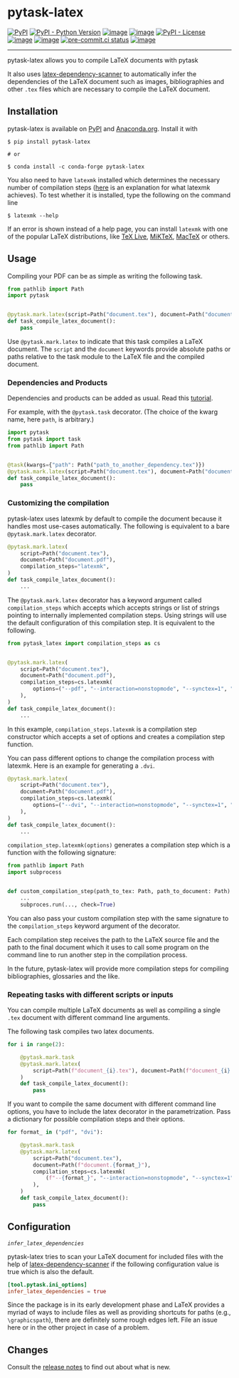 # pytask-latex

[![PyPI](https://img.shields.io/pypi/v/pytask-latex?color=blue)](https://pypi.org/project/pytask-latex)
[![PyPI - Python Version](https://img.shields.io/pypi/pyversions/pytask-latex)](https://pypi.org/project/pytask-latex)
[![image](https://img.shields.io/conda/vn/conda-forge/pytask-latex.svg)](https://anaconda.org/conda-forge/pytask-latex)
[![image](https://img.shields.io/conda/pn/conda-forge/pytask-latex.svg)](https://anaconda.org/conda-forge/pytask-latex)
[![PyPI - License](https://img.shields.io/pypi/l/pytask-latex)](https://pypi.org/project/pytask-latex)
[![image](https://img.shields.io/github/actions/workflow/status/pytask-dev/pytask-latex/main.yml?branch=main)](https://github.com/pytask-dev/pytask-latex/actions?query=branch%3Amain)
[![image](https://codecov.io/gh/pytask-dev/pytask-latex/branch/main/graph/badge.svg)](https://codecov.io/gh/pytask-dev/pytask-latex)
[![pre-commit.ci status](https://results.pre-commit.ci/badge/github/pytask-dev/pytask-latex/main.svg)](https://results.pre-commit.ci/latest/github/pytask-dev/pytask-latex/main)
[![image](https://img.shields.io/badge/code%20style-black-000000.svg)](https://github.com/psf/black)

______________________________________________________________________

pytask-latex allows you to compile LaTeX documents with pytask

It also uses
[latex-dependency-scanner](https://github.com/pytask-dev/latex-dependency-scanner) to
automatically infer the dependencies of the LaTeX document such as images,
bibliographies and other `.tex` files which are necessary to compile the LaTeX document.

## Installation

pytask-latex is available on [PyPI](https://pypi.org/project/pytask-latex) and
[Anaconda.org](https://anaconda.org/conda-forge/pytask-latex). Install it with

```console
$ pip install pytask-latex

# or

$ conda install -c conda-forge pytask-latex
```

You also need to have `latexmk` installed which determines the necessary number of
compilation steps ([here](https://tex.stackexchange.com/a/249243/194826) is an
explanation for what latexmk achieves). To test whether it is installed, type the
following on the command line

```console
$ latexmk --help
```

If an error is shown instead of a help page, you can install `latexmk` with one of the
popular LaTeX distributions, like [TeX Live](https://www.tug.org/texlive/),
[MiKTeX](https://miktex.org/), [MacTeX](http://www.tug.org/mactex/) or others.

## Usage

Compiling your PDF can be as simple as writing the following task.

```python
from pathlib import Path
import pytask


@pytask.mark.latex(script=Path("document.tex"), document=Path("document.pdf"))
def task_compile_latex_document():
    pass
```

Use `@pytask.mark.latex` to indicate that this task compiles a LaTeX document. The
`script` and the `document` keywords provide absolute paths or paths relative to the
task module to the LaTeX file and the compiled document.

### Dependencies and Products

Dependencies and products can be added as usual. Read this
[tutorial](https://pytask-dev.readthedocs.io/en/stable/tutorials/defining_dependencies_products.html).

For example, with the `@pytask.task` decorator. (The choice of the kwarg name, here
`path`, is arbitrary.)

```python
import pytask
from pytask import task
from pathlib import Path


@task(kwargs={"path": Path("path_to_another_dependency.tex")})
@pytask.mark.latex(script=Path("document.tex"), document=Path("document.pdf"))
def task_compile_latex_document():
    pass
```

### Customizing the compilation

pytask-latex uses latexmk by default to compile the document because it handles most
use-cases automatically. The following is equivalent to a bare `@pytask.mark.latex`
decorator.

```python
@pytask.mark.latex(
    script=Path("document.tex"),
    document=Path("document.pdf"),
    compilation_steps="latexmk",
)
def task_compile_latex_document():
    ...
```

The `@pytask.mark.latex` decorator has a keyword argument called `compilation_steps`
which accepts which accepts strings or list of strings pointing to internally
implemented compilation steps. Using strings will use the default configuration of this
compilation step. It is equivalent to the following.

```python
from pytask_latex import compilation_steps as cs


@pytask.mark.latex(
    script=Path("document.tex"),
    document=Path("document.pdf"),
    compilation_steps=cs.latexmk(
        options=("--pdf", "--interaction=nonstopmode", "--synctex=1", "--cd")
    ),
)
def task_compile_latex_document():
    ...
```

In this example, `compilation_steps.latexmk` is a compilation step constructor which
accepts a set of options and creates a compilation step function.

You can pass different options to change the compilation process with latexmk. Here is
an example for generating a `.dvi`.

```python
@pytask.mark.latex(
    script=Path("document.tex"),
    document=Path("document.pdf"),
    compilation_steps=cs.latexmk(
        options=("--dvi", "--interaction=nonstopmode", "--synctex=1", "--cd")
    ),
)
def task_compile_latex_document():
    ...
```

`compilation_step.latexmk(options)` generates a compilation step which is a function
with the following signature:

```python
from pathlib import Path
import subprocess


def custom_compilation_step(path_to_tex: Path, path_to_document: Path) -> None:
    ...
    subproces.run(..., check=True)
```

You can also pass your custom compilation step with the same signature to the
`compilation_steps` keyword argument of the decorator.

Each compilation step receives the path to the LaTeX source file and the path to the
final document which it uses to call some program on the command line to run another
step in the compilation process.

In the future, pytask-latex will provide more compilation steps for compiling
bibliographies, glossaries and the like.

### Repeating tasks with different scripts or inputs

You can compile multiple LaTeX documents as well as compiling a single `.tex` document
with different command line arguments.

The following task compiles two latex documents.

```python
for i in range(2):

    @pytask.mark.task
    @pytask.mark.latex(
        script=Path(f"document_{i}.tex"), document=Path(f"document_{i}.pdf")
    )
    def task_compile_latex_document():
        pass
```

If you want to compile the same document with different command line options, you have
to include the latex decorator in the parametrization. Pass a dictionary for possible
compilation steps and their options.

```python
for format_ in ("pdf", "dvi"):

    @pytask.mark.task
    @pytask.mark.latex(
        script=Path("document.tex"),
        document=Path(f"document.{format_}"),
        compilation_steps=cs.latexmk(
            (f"--{format_}", "--interaction=nonstopmode", "--synctex=1", "--cd")
        ),
    )
    def task_compile_latex_document():
        pass
```

## Configuration

*`infer_latex_dependencies`*

pytask-latex tries to scan your LaTeX document for included files with the help of
[latex-dependency-scanner](https://github.com/pytask-dev/latex-dependency-scanner) if
the following configuration value is true which is also the default.

```toml
[tool.pytask.ini_options]
infer_latex_dependencies = true
```

Since the package is in its early development phase and LaTeX provides a myriad of ways
to include files as well as providing shortcuts for paths (e.g., `\graphicspath`), there
are definitely some rough edges left. File an issue here or in the other project in case
of a problem.

## Changes

Consult the [release notes](CHANGES.md) to find out about what is new.
